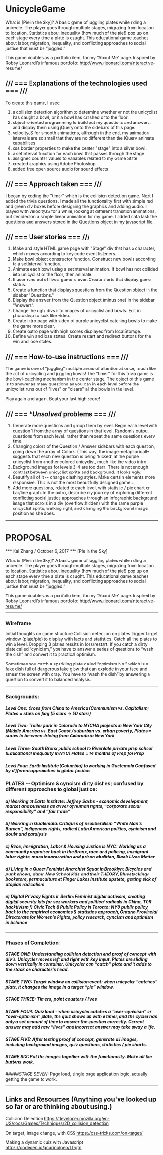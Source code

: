 # UnicycleGame

What is [Pie in the Sky]? A basic game of juggling plates while riding a unicycle. The player goes through multiple stages, migrating from location to location. Statistics about inequality (how much of the pie!) pop up on each stage every time a plate is caught. This educational game teaches about labor, migration, inequality, and conflicting approaches to social justice that must be “juggled.”

This game doubles as a portfolio item, for my “About Me” page. Inspired by Robby Leonardi’s infamous portfolio: http://www.rleonardi.com/interactive-resume/


## /// === **Explanations of the technologies used** === ///

To create this game, I used:

  1. a collision detection algorithm to determine whether or not the unicyclist has caught a bowl, or if a bowl has crashed onto the floor. 
  2. object-oriented programming to build out my questions and answers, and display them using jQuery onto the sidebars of this page. 
  3. velocityJS for smooth animations, although in the end, my animation intervals are so small that they are no different than the jQuery animate capabilities 
  4. css border properties to make the center "stage" into a silver bowl. 
  5. a setInterval function for each bowl that passes through the stage.
  6. assigned counter values to variables related to my Game State 
  7. created graphics using Adobe Photoshop
  8. added free open source audio for sound effects


## /// === **Approach taken** === ///

I began by coding the "timer" which is the collision detection game. Next I added the trivia questions. I made all the functionality first with simple red and green div boxes before designing the graphics and adding audio. I played with velocityJS for a while, looking at different transition animations, but decided on a simple linear animation for my game. I added data last: the questions and answers stored in the Questions object in my javascript file.

## /// === **User stories** === ///

1. Make and style HTML game page with "Stage" div that has a character, which moves according to key code event listeners.
2. Make bowl object constructor function. Construct new bowls according to a setInterval function.
3. Animate each bowl using a setInterval animation. If bowl has not collided into unicyclist or the floor, then animate.
4. If user runs out of lives, game is over. Create alerts that display game status.
5. Create a function that displays questions from the Question object in the sidebar "Questions."
6. Display the answer from the Question object (minus one) in the sidebar "Answers".
7. Change the ugly divs into images of unicyclist and bowls. Edit in photoshop to look like video.
8. Create intro page with video of purple unicyclist catching bowls to make the game more clear.
9. Create outro page with high scores displayed from localStorage.
10. Define win and lose states. Create restart and redirect buttons for the win and lose states.

## /// === **How-to-use instructions** === ///

The game is one of "juggling" multiple areas of attention at once, much like the act of unicycling and juggling bowls! The "timer" for this trivia game is the bowl-catching mechanism in the center stage. The object of this game is to answer as many questions as you can in each level before the unicyclist runs out of "lives" or "clears" all the bowls in the level.

Play again and again. Beat your last high score!


## /// === **Unsolved* problems === ///

1. Generate more questions and group them by level. Begin each level with question 1 from the array of questions in that level. Randomly output questions from each level, rather than repeat the same questions every time. 
2. Changing colors of the Question / Answer sidebars with each question, going down the array of Colors. (This way, the image metaphorically suggests that each new question is being 'kicked' at the purple unicyclist from another colored unicyclist, much like the video intro.
3. Background images for levels 2-4 are too dark. There is not enough contrast between unicyclist sprite and background. It looks ugly.
4. Beautify all of it -- change clashing styles. Make certain elements more responsive. This is not the most beautifully designed game...
5. Add more questions, related to each level, with statistic / pie chart or bar/line graph. In the outro, describe my journey of exploring different conflicting social justice approaches through an infographic background image that scrolls in a div (overflow:hidden) with the same purple unicyclist sprite, walking right, and changing the background image position as she does.


---



# PROPOSAL

*** Kai Zhang / October 6, 2017 *** [Pie in the Sky]

What is [Pie in the Sky]? A basic game of juggling plates while riding a unicycle. The player goes through multiple stages, migrating from location to location. Statistics about inequality (how much of the pie!) pop up on each stage every time a plate is caught. This educational game teaches about labor, migration, inequality, and conflicting approaches to social justice that must be “juggled.”

This game doubles as a portfolio item, for my “About Me” page. Inspired by Robby Leonardi’s infamous portfolio: http://www.rleonardi.com/interactive-resume/

---

### Wireframe

Initial thoughts on game structure Collision detection on plates trigger target window (plate/pie) to display with facts and statistics. Catch all the plates to win a level. Dropping 3 plates results in loss/restart. If you catch a dirty plate called “cynicism,” you have to answer a series of questions to “wash the dish” and convert it to practical optimism.

Sometimes you catch a sparkling plate called “optimism b.s.” which is a fake dish full of dangerous fake glow that can explode in your face and smear the screen with crap. You have to “wash the dish” by answering a question to convert it to balanced analysis.

---

### Backgrounds: 

##### Level One:	Cross from China to America (Communism vs. Capitalism) Plates = stars on flag (5 stars → 50 stars) 

##### Level Two:	Trailer park in Colorado to NYCHA projects in New York City (Middle America vs. East Coast / suburban vs. urban poverty) Plates = states in between driving from Colorado to New York 

##### Level Three:	South Bronx public school to Riverdale private prep school (Educational inequality in NYC) Plates = 14 months of Prep for Prep 

##### Level Four:	Earth Institute (Columbia) to working in Guatemala Confused by different approaches to global justice:

### PLATES -- Optimism & cyncism dirty dishes; confused by different approaches to global justice:

##### a) Working at Earth Institute: Jeffrey Sachs - economic development, market and business as driver of human rights, “corporate social responsibility” and “fair trade”

##### b) Working in Guatemala: Critiques of neoliberalism “White Man’s Burden”, indigenous rights, radical Latin American politics, cynicism and doubt and paralysis

##### c) Race, Immigration, Labor & Housing Justice in NYC: Working as a community organizer back in the Bronx, race and policing, immigrant labor rights, mass incarceration and prison abolition, Black Lives Matter

##### d) Living in a Queer Feminist Anarchist Squat in Brooklyn: Bicycles and punk shows, damn New School kids and their THEORY, Bluestockings bookstore, permaculture at Finger Lakes Institute upstate, getting sick of utopian radicalism

##### e) Digital Privacy Rights in Berlin: Feminist digital activism, creating digital security kits for sex workers and political radicals in China, TOR hacktivism f) Civic Tech & Public Policy in Toronto: NYU public policy, back to the empirical economics & statistics approach, Ontario Provincial Directorate for Women’s Rights, policy research, cyncism and optimism in balance

---

### Phases of Completion: 

##### STAGE ONE: Understanding collision detection and proof of concept with div’s. Unicycler moves left and right with key input. Plates are sliding down vertically in container. Unicycler can “catch” plate and it adds to the stack on character’s head.

##### STAGE TWO: Target window on collision event: when unicycler “catches” plate, it changes the image in a target “pie” window.

##### STAGE THREE: Timers, point counters / lives

##### STAGE FOUR: Quiz load - when unicycler catches a “over-cynicism” or “over-optimism” plate, the quiz shows up with a timer, and the cycler has only a set amount of time to answer the question correctly. Correct answer may add new “lives” and incorrect answer may take away a life.

##### _STAGE FIVE:_ After testing proof of concept, generate all images, including background images, quiz questions, statistics / pie charts.

##### _STAGE SIX:_ Put the images together with the functionality. Make all the buttons work.

#####_STAGE SEVEN:_ Page load, single page application logic, actually getting the game to work.

---

## Links and Resources (Anything you've looked up so far or are thinking about using.)

Collision Detection https://developer.mozilla.org/en-US/docs/Games/Techniques/2D_collision_detection

On target, image change, with CSS https://css-tricks.com/on-target/

Making a dynamic quiz with Javascript https://codepen.io/gcarino/pen/LDgtn
